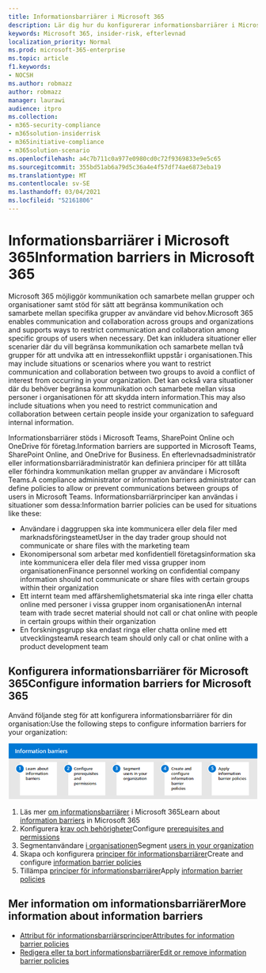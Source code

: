 ```yaml
---
title: Informationsbarriärer i Microsoft 365
description: Lär dig hur du konfigurerar informationsbarriärer i Microsoft 365.
keywords: Microsoft 365, insider-risk, efterlevnad
localization_priority: Normal
ms.prod: microsoft-365-enterprise
ms.topic: article
f1.keywords:
- NOCSH
ms.author: robmazz
author: robmazz
manager: laurawi
audience: itpro
ms.collection:
- m365-security-compliance
- m365solution-insiderrisk
- m365initiative-compliance
- m365solution-scenario
ms.openlocfilehash: a4c7b711c0a977e0980cd0c72f9369833e9e5c65
ms.sourcegitcommit: 355bd51ab6a79d5c36a4e4f57df74ae6873eba19
ms.translationtype: MT
ms.contentlocale: sv-SE
ms.lasthandoff: 03/04/2021
ms.locfileid: "52161806"
---
```

# <a name="information-barriers-in-microsoft-365"></a><span data-ttu-id="83ae3-104">Informationsbarriärer i Microsoft 365</span><span class="sxs-lookup"><span data-stu-id="83ae3-104">Information barriers in Microsoft 365</span></span>

<span data-ttu-id="83ae3-105">Microsoft 365 möjliggör kommunikation och samarbete mellan grupper och organisationer samt stöd för sätt att begränsa kommunikation och samarbete mellan specifika grupper av användare vid behov.</span><span class="sxs-lookup"><span data-stu-id="83ae3-105">Microsoft 365 enables communication and collaboration across groups and organizations and supports ways to restrict communication and collaboration among specific groups of users when necessary.</span></span> <span data-ttu-id="83ae3-106">Det kan inkludera situationer eller scenarier där du vill begränsa kommunikation och samarbete mellan två grupper för att undvika att en intressekonflikt uppstår i organisationen.</span><span class="sxs-lookup"><span data-stu-id="83ae3-106">This may include situations or scenarios where you want to restrict communication and collaboration between two groups to avoid a conflict of interest from occurring in your organization.</span></span> <span data-ttu-id="83ae3-107">Det kan också vara situationer där du behöver begränsa kommunikation och samarbete mellan vissa personer i organisationen för att skydda intern information.</span><span class="sxs-lookup"><span data-stu-id="83ae3-107">This may also include situations when you need to restrict communication and collaboration between certain people inside your organization to safeguard internal information.</span></span>

<span data-ttu-id="83ae3-108">Informationsbarriärer stöds i Microsoft Teams, SharePoint Online och OneDrive för företag.</span><span class="sxs-lookup"><span data-stu-id="83ae3-108">Information barriers are supported in Microsoft Teams, SharePoint Online, and OneDrive for Business.</span></span> <span data-ttu-id="83ae3-109">En efterlevnadsadministratör eller informationsbarriäradministratör kan definiera principer för att tillåta eller förhindra kommunikation mellan grupper av användare i Microsoft Teams.</span><span class="sxs-lookup"><span data-stu-id="83ae3-109">A compliance administrator or information barriers administrator can define policies to allow or prevent communications between groups of users in Microsoft Teams.</span></span> <span data-ttu-id="83ae3-110">Informationsbarriärprinciper kan användas i situationer som dessa:</span><span class="sxs-lookup"><span data-stu-id="83ae3-110">Information barrier policies can be used for situations like these:</span></span>

- <span data-ttu-id="83ae3-111">Användare i daggruppen ska inte kommunicera eller dela filer med marknadsföringsteamet</span><span class="sxs-lookup"><span data-stu-id="83ae3-111">User in the day trader group should not communicate or share files with the marketing team</span></span>
- <span data-ttu-id="83ae3-112">Ekonomipersonal som arbetar med konfidentiell företagsinformation ska inte kommunicera eller dela filer med vissa grupper inom organisationen</span><span class="sxs-lookup"><span data-stu-id="83ae3-112">Finance personnel working on confidential company information should not communicate or share files with certain groups within their organization</span></span>
- <span data-ttu-id="83ae3-113">Ett internt team med affärshemlighetsmaterial ska inte ringa eller chatta online med personer i vissa grupper inom organisationen</span><span class="sxs-lookup"><span data-stu-id="83ae3-113">An internal team with trade secret material should not call or chat online with people in certain groups within their organization</span></span>
- <span data-ttu-id="83ae3-114">En forskningsgrupp ska endast ringa eller chatta online med ett utvecklingsteam</span><span class="sxs-lookup"><span data-stu-id="83ae3-114">A research team should only call or chat online with a product development team</span></span>

## <a name="configure-information-barriers-for-microsoft-365"></a><span data-ttu-id="83ae3-115">Konfigurera informationsbarriärer för Microsoft 365</span><span class="sxs-lookup"><span data-stu-id="83ae3-115">Configure information barriers for Microsoft 365</span></span>

<span data-ttu-id="83ae3-116">Använd följande steg för att konfigurera informationsbarriärer för din organisation:</span><span class="sxs-lookup"><span data-stu-id="83ae3-116">Use the following steps to configure information barriers for your organization:</span></span>

![Steg för att hitta information om Insider-risklösning](../media/ir-solution-ib-steps.png)

1. <span data-ttu-id="83ae3-118">Läs mer [om informationsbarriärer](information-barriers.md) i Microsoft 365</span><span class="sxs-lookup"><span data-stu-id="83ae3-118">Learn about [information barriers](information-barriers.md) in Microsoft 365</span></span>
2. <span data-ttu-id="83ae3-119">Konfigurera [krav och behörigheter](information-barriers-policies.md#prerequisites)</span><span class="sxs-lookup"><span data-stu-id="83ae3-119">Configure [prerequisites and permissions](information-barriers-policies.md#prerequisites)</span></span>
3. <span data-ttu-id="83ae3-120">Segmentanvändare [i organisationen](information-barriers-policies.md#part-1-segment-users)</span><span class="sxs-lookup"><span data-stu-id="83ae3-120">Segment [users in your organization](information-barriers-policies.md#part-1-segment-users)</span></span>
4. <span data-ttu-id="83ae3-121">Skapa och konfigurera [principer för informationsbarriärer](information-barriers-policies.md#part-2-define-information-barrier-policies)</span><span class="sxs-lookup"><span data-stu-id="83ae3-121">Create and configure [information barrier policies](information-barriers-policies.md#part-2-define-information-barrier-policies)</span></span>
5. <span data-ttu-id="83ae3-122">Tillämpa [principer för informationsbarriärer](information-barriers-policies.md#part-3-apply-information-barrier-policies)</span><span class="sxs-lookup"><span data-stu-id="83ae3-122">Apply [information barrier policies](information-barriers-policies.md#part-3-apply-information-barrier-policies)</span></span>

## <a name="more-information-about-information-barriers"></a><span data-ttu-id="83ae3-123">Mer information om informationsbarriärer</span><span class="sxs-lookup"><span data-stu-id="83ae3-123">More information about information barriers</span></span>

- [<span data-ttu-id="83ae3-124">Attribut för informationsbarriärsprinciper</span><span class="sxs-lookup"><span data-stu-id="83ae3-124">Attributes for information barrier policies</span></span>](information-barriers-attributes.md)
- [<span data-ttu-id="83ae3-125">Redigera eller ta bort informationsbarriärer</span><span class="sxs-lookup"><span data-stu-id="83ae3-125">Edit or remove information barrier policies</span></span>](information-barriers-edit-segments-policies.md)